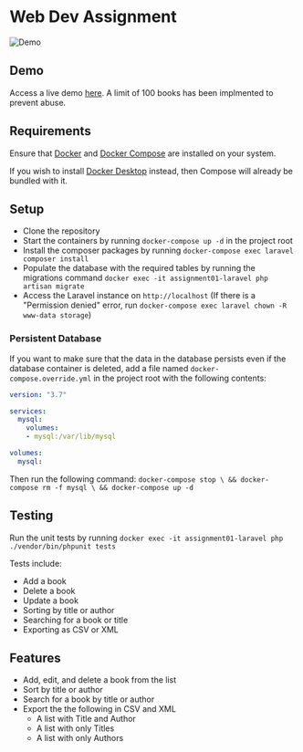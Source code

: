 # Web Dev Assignment
![Demo](https://github.com/nichnet/web-developer-assignment/assets/19955751/05ee8d5f-eccd-485a-aa1f-5941c02b471f)
## Demo
Access a live demo [here](). A limit of 100 books has been implmented to prevent abuse.

## Requirements 
Ensure that [Docker](https://docs.docker.com/get-docker/) and [Docker Compose](https://docs.docker.com/compose/install/) are installed on your system. 

If you wish to install [Docker Desktop](https://docs.docker.com/desktop/) instead, then Compose will already be bundled with it.

## Setup
- Clone the repository
- Start the containers by running `docker-compose up -d` in the project root
- Install the composer packages by running `docker-compose exec laravel composer install`
- Populate the database with the required tables by running the migrations command `docker exec -it assignment01-laravel php artisan migrate`
- Access the Laravel instance on `http://localhost` (If there is a "Permission denied" error, run `docker-compose exec laravel chown -R www-data storage`)

### Persistent Database
If you want to make sure that the data in the database persists even if the database container is deleted, add a file named `docker-compose.override.yml` in the project root with the following contents:
```yml
version: "3.7"

services:
  mysql:
    volumes:
    - mysql:/var/lib/mysql

volumes:
  mysql:
```
Then run the following command: 
`docker-compose stop \ && docker-compose rm -f mysql \ && docker-compose up -d`

## Testing
Run the unit tests by running `docker exec -it assignment01-laravel php ./vendor/bin/phpunit tests`

Tests include:
- Add a book
- Delete a book
- Update a book
- Sorting by title or author
- Searching for a book or title
- Exporting as CSV or XML

## Features
- Add, edit, and delete a book from the list
-	Sort by title or author
-	Search for a book by title or author
-	Export the the following in CSV and XML
    - A list with Title and Author
    - A list with only Titles
    - A list with only Authors

